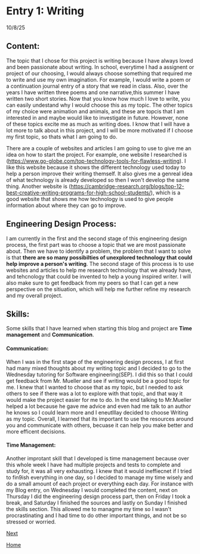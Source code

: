 # Entry 1: Writing
10/8/25

## Content:

The topic that I chose for this project is writing because I have always loved and been passionate about writing. In school, everytime I had a assignent or project of our choosing, I would always choose something that required me to write and use my own imagination. For example, I would write a poem or a continuation journal entry of a story that we read in class. Also, over the years I have written three poems and one narrative,this summer I have written two short stories. Now that you know how much I love to write, you can  easily undestand why I would choose this as my topic. The other topics of my choice were animation and animals, and these are topcis that I am interested in and maybe would like to investigate in future. However, none of these topics excite me as much as writing does. I know that I will have a lot more to talk about in this project, and I will be more motivated if I choose my first topic, so thats what I am going to do. 

There are a couple of websites and articles I am going to use to give me an idea on how to start the project. For example, one website I researched is (https://www.go-globe.com/top-technology-tools-for-flawless-writing). I like this website because it shows the different technology used today to help a person improve their writing themself. It also gives me a genreal idea of what technology is already developed so then I won't develop the same thing. Another website is (https://cambridge-research.org/blogs/top-12-best-creative-writing-programs-for-high-school-students/), which is a good website that shows me how technology is used to give people information about where they can go to improve. 



## Engineering Design Process: 

I am currently in the first and the second stage of this engineering design process, the first part was to choose a topic that we are most passionate about. Then we have to identify a problem, the problem that I want to solve is that **there are so many possibilties of unexplored technology that could help improve a person's writing**. The second stage of this process is to use websites and articles to help me research technology that we already have, and tehcnology that could be invented to help a young inspired writer. I will also make sure to get feedback from my peers so that I can get a new perspective on the sitiuation, which will help me further refine my research and my overall project. 


## Skills: 

Some skills that I have learned when starting this blog and project are **Time management** and **Communication**.

#### Communication:
When I was in the first stage of the engineering design process, I at first had many mixed thoughts about my writing topic and I decided to go to  the Wednesday tutoring for Software engineering(SEP). I did this so that I could get feedback from Mr. Mueller and see if writing would be a good topic for me. I knew that I wanted to choose that as my topic, but I needed to ask others to see if there was a lot to explore with that topic, and that way it would make the project easier for me to do. In the end talking to Mr.Mueller helped a lot because he gave me advice and even had me talk to an author he knows so I could learn more and I eneutlllay decided to choose Writing as my topic.  Overall, I learned that its important to use the resources around you and communicate with others, becuase it can help you make better and more efficent decisions. 

#### Time Management:
Another improtant skill that I developed is time management because over this whole week I have had multiple projects and tests to complete and study for, it was all very exhausting. I knew that it would ineffiecnet if I tried to fin9ish everything in one day, so I decided to manage my time wisely and do a small amount of each project or everything each day. For instance with my Blog entry, on Wednesday I would completed the content, next on Thursday I did the engineering design process part, then on Friday I took a break, and Saturday I finished the sources and lastly on Sunday I finished the skills section.  This allowed me to managme my time so I wasn't procrastinating and I had time to do other important things, and not be so stressed or worried.

[Next](entry02.md)

[Home](../README.md)
